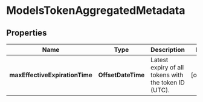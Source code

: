 

# ModelsTokenAggregatedMetadata


## Properties

| Name | Type | Description | Notes |
|------------ | ------------- | ------------- | -------------|
|**maxEffectiveExpirationTime** | **OffsetDateTime** | Latest expiry of all tokens with the token ID (UTC). |  [optional] |



